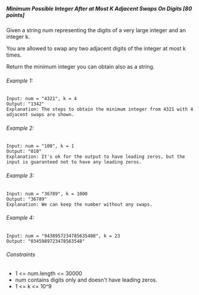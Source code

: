 ##### Minimum Possible Integer After at Most K Adjacent Swaps On Digits [80 points]
Given a string num representing the digits of a very large integer and an integer k.

You are allowed to swap any two adjacent digits of the integer at most k times.

Return the minimum integer you can obtain also as a string.

###### Example 1:
```
Input: num = "4321", k = 4
Output: "1342"
Explanation: The steps to obtain the minimum integer from 4321 with 4 adjacent swaps are shown.

```

###### Example 2:
```
Input: num = "100", k = 1
Output: "010"
Explanation: It's ok for the output to have leading zeros, but the input is guaranteed not to have any leading zeros.

```

###### Example 3:
```
Input: num = "36789", k = 1000
Output: "36789"
Explanation: We can keep the number without any swaps.

```

###### Example 4:
```
Input: num = "9438957234785635408", k = 23
Output: "0345989723478563548"
```

###### Constraints
- 1 <= num.length <= 30000
- num contains digits only and doesn't have leading zeros.
- 1 <= k <= 10^9

